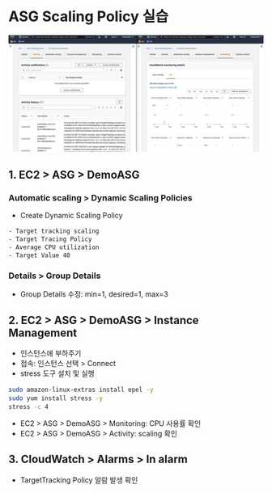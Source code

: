 # ASG Scaling Policy 실습
![asg-scaling-policy](images/asg-scaling-policy.png)

## 1. EC2 > ASG > DemoASG
### Automatic scaling > Dynamic Scaling Policies
- Create Dynamic Scaling Policy
```
- Target tracking scaling
- Target Tracing Policy
- Average CPU utilization
- Target Value 40
```
### Details > Group Details
- Group Details 수정: min=1, desired=1, max=3

## 2. EC2 > ASG > DemoASG > Instance Management
- 인스턴스에 부하주기
- 접속: 인스턴스 선택 > Connect
- stress 도구 설치 및 실행
```bash
sudo amazon-linux-extras install epel -y
sudo yum install stress -y
stress -c 4
```
- EC2 > ASG > DemoASG > Monitoring: CPU 사용률 확인
- EC2 > ASG > DemoASG > Activity: scaling 확인

## 3. CloudWatch > Alarms > In alarm
- TargetTracking Policy 알람 발생 확인